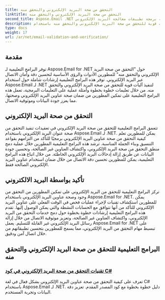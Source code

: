 ```yaml
---
title: التحقق من صحة البريد الإلكتروني والتحقق منه
linktitle: التحقق من صحة البريد الإلكتروني والتحقق منه
second_title: Aspose.Email .NET واجهة برمجة تطبيقات معالجة البريد الإلكتروني
description: قم بتنفيذ آليات قوية للتحقق من صحة البريد الإلكتروني والتحقق منه باستخدام Aspose.Email لبرامج .NET التعليمية. تعزيز دقة الاتصال والأمن.
type: docs
weight: 17
url: /ar/net/email-validation-and-verification/
---
```


## مقدمة

توفر البرامج التعليمية لـ Aspose.Email for .NET حول "التحقق من صحة البريد الإلكتروني والتحقق منه" للمطورين الأدوات والرؤى الأساسية لتحسين دقة وأمان الاتصال عبر البريد الإلكتروني. توفر هذه البرامج التعليمية إرشادات شاملة حول استخدام Aspose.Email لـ .NET لتنفيذ آليات قوية للتحقق من صحة البريد الإلكتروني والتحقق منه. من خلال تعليمات خطوة بخطوة وأمثلة عملية على التعليمات البرمجية، تعمل هذه البرامج التعليمية على تمكين المطورين من ضمان صحة عناوين البريد الإلكتروني وصحتها، مما يعزز جودة البيانات وموثوقية الاتصال.

## التحقق من صحة البريد الإلكتروني

تتعمق البرامج التعليمية للتحقق من صحة البريد الإلكتروني في تعقيدات تنفيذ التحقق من صحة عنوان البريد الإلكتروني باستخدام Aspose.Email لـ .NET. يمكن للمطورين تعلم كيفية التحقق من صحة عناوين البريد الإلكتروني برمجيًا للتأكد من التزامهم بقواعد التنسيق وبناء الجملة المناسبة. ترشد هذه البرامج التعليمية المطورين خلال عملية دمج منطق التحقق من صحة البريد الإلكتروني، واكتشاف العناوين غير الصالحة، وتحسين جودة البيانات عن طريق إزالة إدخالات البريد الإلكتروني الخاطئة. من خلال اتباع هذه البرامج التعليمية، يمكن للمطورين تحسين دقة الاتصال من خلال ضمان استخدام عناوين البريد الإلكتروني الصالحة فقط.

## تأكيد بواسطة البريد الالكتروني

تركز البرامج التعليمية للتحقق من البريد الإلكتروني على تمكين المطورين من التحقق من وجود وصحة عناوين البريد الإلكتروني باستخدام Aspose.Email for .NET. يمكن للمطورين استكشاف تقنيات لإجراء عمليات فحص في الوقت الفعلي على عناوين البريد الإلكتروني للتأكد من أنها تتوافق مع الحسابات النشطة والتي يمكن الوصول إليها. تقدم هذه البرامج التعليمية إرشادات خطوة بخطوة حول دمج خدمات التحقق من البريد الإلكتروني، واكتشاف العناوين غير الصالحة، وتعزيز موثوقية الاتصال من خلال إزالة رسائل البريد الإلكتروني غير القابلة للتسليم. يعمل Aspose.Email for .NET على تبسيط مهام التحقق من البريد الإلكتروني، مما يسمح للمطورين بتحسين تطبيقاتهم من خلال اتصال آمن ودقيق.

## البرامج التعليمية للتحقق من صحة البريد الإلكتروني والتحقق منه
### [تقنيات التحقق من صحة البريد الإلكتروني في كود C#](./email-validation-techniques-in-csharp-code/)
تعرف على كيفية التحقق من صحة عناوين البريد الإلكتروني بشكل فعال في لغة C# باستخدام Aspose.Email لـ .NET. دليل خطوة بخطوة مع كود المصدر المقدم. تعزيز دقة البيانات وتجربة المستخدم.
